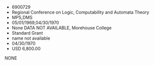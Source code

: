 * 6900729
* Regional Conference on Logic, Computability and Automata    Theory
* MPS,DMS
* 05/01/1969,04/30/1970
* None   DATA NOT AVAILABLE, Morehouse College
* Standard Grant
*   name not available
* 04/30/1970
* USD 6,800.00

NONE